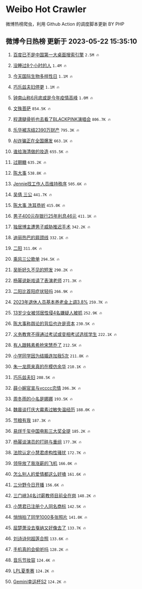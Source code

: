 # Weibo Hot Crawler 



微博热榜爬虫，利用 Github Action 的调度脚本更新 BY PHP 


## 微博今日热榜 更新于 2023-05-22 15:35:10 
1. [百度已不是中国第一大桌面搜索引擎](https://s.weibo.com/weibo?q=%23%E7%99%BE%E5%BA%A6%E5%B7%B2%E4%B8%8D%E6%98%AF%E4%B8%AD%E5%9B%BD%E7%AC%AC%E4%B8%80%E5%A4%A7%E6%A1%8C%E9%9D%A2%E6%90%9C%E7%B4%A2%E5%BC%95%E6%93%8E%23&t=31&band_rank=1&Refer=top) `2.5M 🔥` 

1. [没睡过8个小时的人](https://s.weibo.com/weibo?q=%E6%B2%A1%E7%9D%A1%E8%BF%878%E4%B8%AA%E5%B0%8F%E6%97%B6%E7%9A%84%E4%BA%BA&t=31&band_rank=2&Refer=top) `1.4M 🔥` 

1. [今天国际生物多样性日](https://s.weibo.com/weibo?q=%23%E4%BB%8A%E5%A4%A9%E5%9B%BD%E9%99%85%E7%94%9F%E7%89%A9%E5%A4%9A%E6%A0%B7%E6%80%A7%E6%97%A5%23&t=31&band_rank=3&Refer=top) `1.1M 🔥` 

1. [巧乐兹夫妇停更](https://s.weibo.com/weibo?q=%23%E5%B7%A7%E4%B9%90%E5%85%B9%E5%A4%AB%E5%A6%87%E5%81%9C%E6%9B%B4%23&t=31&band_rank=4&Refer=top) `1.1M 🔥` 

1. [钟南山称6月底或是今年疫情高峰](https://s.weibo.com/weibo?q=%23%E9%92%9F%E5%8D%97%E5%B1%B1%E7%A7%B06%E6%9C%88%E5%BA%95%E6%88%96%E6%98%AF%E4%BB%8A%E5%B9%B4%E7%96%AB%E6%83%85%E9%AB%98%E5%B3%B0%23&t=31&band_rank=5&Refer=top) `1.0M 🔥` 

1. [文殊菩萨](https://s.weibo.com/weibo?q=%E6%96%87%E6%AE%8A%E8%8F%A9%E8%90%A8&t=31&band_rank=6&Refer=top) `854.5K 🔥` 

1. [程潇腿骨折也去看了BLACKPINK演唱会](https://s.weibo.com/weibo?q=%23%E7%A8%8B%E6%BD%87%E8%85%BF%E9%AA%A8%E6%8A%98%E4%B9%9F%E5%8E%BB%E7%9C%8B%E4%BA%86BLACKPINK%E6%BC%94%E5%94%B1%E4%BC%9A%23&t=31&band_rank=7&Refer=top) `806.7K 🔥` 

1. [乐华被冻结2390万财产](https://s.weibo.com/weibo?q=%23%E4%B9%90%E5%8D%8E%E8%A2%AB%E5%86%BB%E7%BB%932390%E4%B8%87%E8%B4%A2%E4%BA%A7%23&t=31&band_rank=8&Refer=top) `795.3K 🔥` 

1. [AI诈骗正在全国爆发](https://s.weibo.com/weibo?q=%23AI%E8%AF%88%E9%AA%97%E6%AD%A3%E5%9C%A8%E5%85%A8%E5%9B%BD%E7%88%86%E5%8F%91%23&t=31&band_rank=9&Refer=top) `663.1K 🔥` 

1. [谁给海清做的妆造](https://s.weibo.com/weibo?q=%23%E8%B0%81%E7%BB%99%E6%B5%B7%E6%B8%85%E5%81%9A%E7%9A%84%E5%A6%86%E9%80%A0%23&t=31&band_rank=10&Refer=top) `655.5K 🔥` 

1. [过期糖](https://s.weibo.com/weibo?q=%E8%BF%87%E6%9C%9F%E7%B3%96&t=31&band_rank=11&Refer=top) `635.2K 🔥` 

1. [陈大事](https://s.weibo.com/weibo?q=%E9%99%88%E5%A4%A7%E4%BA%8B&t=31&band_rank=12&Refer=top) `538.8K 🔥` 

1. [Jennie找工作人员维持秩序](https://s.weibo.com/weibo?q=%23Jennie%E6%89%BE%E5%B7%A5%E4%BD%9C%E4%BA%BA%E5%91%98%E7%BB%B4%E6%8C%81%E7%A7%A9%E5%BA%8F%23&t=31&band_rank=13&Refer=top) `505.6K 🔥` 

1. [吴倩 三公](https://s.weibo.com/weibo?q=%E5%90%B4%E5%80%A9%20%E4%B8%89%E5%85%AC&t=31&band_rank=14&Refer=top) `441.7K 🔥` 

1. [陈大事 洗耳恭听](https://s.weibo.com/weibo?q=%E9%99%88%E5%A4%A7%E4%BA%8B%20%E6%B4%97%E8%80%B3%E6%81%AD%E5%90%AC&t=31&band_rank=15&Refer=top) `415.0K 🔥` 

1. [男子400元存银行25年利息46元](https://s.weibo.com/weibo?q=%23%E7%94%B7%E5%AD%90400%E5%85%83%E5%AD%98%E9%93%B6%E8%A1%8C25%E5%B9%B4%E5%88%A9%E6%81%AF46%E5%85%83%23&t=31&band_rank=16&Refer=top) `411.1K 🔥` 

1. [独居博主遭男子威胁推迟手术](https://s.weibo.com/weibo?q=%E7%8B%AC%E5%B1%85%E5%8D%9A%E4%B8%BB%E9%81%AD%E7%94%B7%E5%AD%90%E5%A8%81%E8%83%81%E6%8E%A8%E8%BF%9F%E6%89%8B%E6%9C%AF&t=31&band_rank=17&Refer=top) `342.2K 🔥` 

1. [迪丽热巴的肩颈线](https://s.weibo.com/weibo?q=%23%E8%BF%AA%E4%B8%BD%E7%83%AD%E5%B7%B4%E7%9A%84%E8%82%A9%E9%A2%88%E7%BA%BF%23&t=31&band_rank=18&Refer=top) `332.1K 🔥` 

1. [二阳](https://s.weibo.com/weibo?q=%E4%BA%8C%E9%98%B3&t=31&band_rank=19&Refer=top) `311.0K 🔥` 

1. [乘风三公歌单](https://s.weibo.com/weibo?q=%23%E4%B9%98%E9%A3%8E%E4%B8%89%E5%85%AC%E6%AD%8C%E5%8D%95%23&t=31&band_rank=20&Refer=top) `294.5K 🔥` 

1. [吴昕好久不见的短发](https://s.weibo.com/weibo?q=%23%E5%90%B4%E6%98%95%E5%A5%BD%E4%B9%85%E4%B8%8D%E8%A7%81%E7%9A%84%E7%9F%AD%E5%8F%91%23&t=31&band_rank=21&Refer=top) `290.2K 🔥` 

1. [杨幂说新戏请了表演老师](https://s.weibo.com/weibo?q=%23%E6%9D%A8%E5%B9%82%E8%AF%B4%E6%96%B0%E6%88%8F%E8%AF%B7%E4%BA%86%E8%A1%A8%E6%BC%94%E8%80%81%E5%B8%88%23&t=31&band_rank=22&Refer=top) `271.3K 🔥` 

1. [二阳比首阳症状轻吗](https://s.weibo.com/weibo?q=%23%E4%BA%8C%E9%98%B3%E6%AF%94%E9%A6%96%E9%98%B3%E7%97%87%E7%8A%B6%E8%BD%BB%E5%90%97%23&t=31&band_rank=23&Refer=top) `266.9K 🔥` 

1. [2023年退休人员基本养老金上调3.8%](https://s.weibo.com/weibo?q=%232023%E5%B9%B4%E9%80%80%E4%BC%91%E4%BA%BA%E5%91%98%E5%9F%BA%E6%9C%AC%E5%85%BB%E8%80%81%E9%87%91%E4%B8%8A%E8%B0%833.8%25%23&t=31&band_rank=24&Refer=top) `259.7K 🔥` 

1. [13岁少女被邻居性侵4名嫌疑人被抓](https://s.weibo.com/weibo?q=%2313%E5%B2%81%E5%B0%91%E5%A5%B3%E8%A2%AB%E9%82%BB%E5%B1%85%E6%80%A7%E4%BE%B54%E5%90%8D%E5%AB%8C%E7%96%91%E4%BA%BA%E8%A2%AB%E6%8A%93%23&t=31&band_rank=25&Refer=top) `252.9K 🔥` 

1. [陈大事称舆论的背后也许是资本](https://s.weibo.com/weibo?q=%23%E9%99%88%E5%A4%A7%E4%BA%8B%E7%A7%B0%E8%88%86%E8%AE%BA%E7%9A%84%E8%83%8C%E5%90%8E%E4%B9%9F%E8%AE%B8%E6%98%AF%E8%B5%84%E6%9C%AC%23&t=31&band_rank=26&Refer=top) `230.5K 🔥` 

1. [义务教育不得通过考试或变相考试选拔学生](https://s.weibo.com/weibo?q=%23%E4%B9%89%E5%8A%A1%E6%95%99%E8%82%B2%E4%B8%8D%E5%BE%97%E9%80%9A%E8%BF%87%E8%80%83%E8%AF%95%E6%88%96%E5%8F%98%E7%9B%B8%E8%80%83%E8%AF%95%E9%80%89%E6%8B%94%E5%AD%A6%E7%94%9F%23&t=31&band_rank=27&Refer=top) `222.1K 🔥` 

1. [有人跟韩素希抢宋慧乔了](https://s.weibo.com/weibo?q=%23%E6%9C%89%E4%BA%BA%E8%B7%9F%E9%9F%A9%E7%B4%A0%E5%B8%8C%E6%8A%A2%E5%AE%8B%E6%85%A7%E4%B9%94%E4%BA%86%23&t=31&band_rank=28&Refer=top) `212.5K 🔥` 

1. [小学同学因为结婚连加我5次](https://s.weibo.com/weibo?q=%23%E5%B0%8F%E5%AD%A6%E5%90%8C%E5%AD%A6%E5%9B%A0%E4%B8%BA%E7%BB%93%E5%A9%9A%E8%BF%9E%E5%8A%A0%E6%88%915%E6%AC%A1%23&t=31&band_rank=29&Refer=top) `211.8K 🔥` 

1. [朱一龙原来真的在模仿余华](https://s.weibo.com/weibo?q=%23%E6%9C%B1%E4%B8%80%E9%BE%99%E5%8E%9F%E6%9D%A5%E7%9C%9F%E7%9A%84%E5%9C%A8%E6%A8%A1%E4%BB%BF%E4%BD%99%E5%8D%8E%23&t=31&band_rank=30&Refer=top) `210.1K 🔥` 

1. [巧乐兹夫妇](https://s.weibo.com/weibo?q=%23%E5%B7%A7%E4%B9%90%E5%85%B9%E5%A4%AB%E5%A6%87%23&t=31&band_rank=31&Refer=top) `208.5K 🔥` 

1. [薛小婉官宣与vcccc恋情](https://s.weibo.com/weibo?q=%23%E8%96%9B%E5%B0%8F%E5%A9%89%E5%AE%98%E5%AE%A3%E4%B8%8Evcccc%E6%81%8B%E6%83%85%23&t=31&band_rank=32&Refer=top) `206.3K 🔥` 

1. [周冬雨的小名是娜娜](https://s.weibo.com/weibo?q=%23%E5%91%A8%E5%86%AC%E9%9B%A8%E7%9A%84%E5%B0%8F%E5%90%8D%E6%98%AF%E5%A8%9C%E5%A8%9C%23&t=31&band_rank=33&Refer=top) `193.5K 🔥` 

1. [魏晨谈打庆大霉素过敏失温经历](https://s.weibo.com/weibo?q=%23%E9%AD%8F%E6%99%A8%E8%B0%88%E6%89%93%E5%BA%86%E5%A4%A7%E9%9C%89%E7%B4%A0%E8%BF%87%E6%95%8F%E5%A4%B1%E6%B8%A9%E7%BB%8F%E5%8E%86%23&t=31&band_rank=34&Refer=top) `188.0K 🔥` 

1. [节粮有我](https://s.weibo.com/weibo?q=%23%E8%8A%82%E7%B2%AE%E6%9C%89%E6%88%91%23&t=31&band_rank=35&Refer=top) `187.3K 🔥` 

1. [易烊千玺中国电影三大奖全提](https://s.weibo.com/weibo?q=%23%E6%98%93%E7%83%8A%E5%8D%83%E7%8E%BA%E4%B8%AD%E5%9B%BD%E7%94%B5%E5%BD%B1%E4%B8%89%E5%A4%A7%E5%A5%96%E5%85%A8%E6%8F%90%23&t=31&band_rank=36&Refer=top) `185.2K 🔥` 

1. [杨幂谈演员的打碎与重组](https://s.weibo.com/weibo?q=%23%E6%9D%A8%E5%B9%82%E8%B0%88%E6%BC%94%E5%91%98%E7%9A%84%E6%89%93%E7%A2%8E%E4%B8%8E%E9%87%8D%E7%BB%84%23&t=31&band_rank=37&Refer=top) `177.3K 🔥` 

1. [法院认定小慧君虚构性骚扰](https://s.weibo.com/weibo?q=%23%E6%B3%95%E9%99%A2%E8%AE%A4%E5%AE%9A%E5%B0%8F%E6%85%A7%E5%90%9B%E8%99%9A%E6%9E%84%E6%80%A7%E9%AA%9A%E6%89%B0%23&t=31&band_rank=38&Refer=top) `172.7K 🔥` 

1. [领导放了我涨薪的飞机](https://s.weibo.com/weibo?q=%23%E9%A2%86%E5%AF%BC%E6%94%BE%E4%BA%86%E6%88%91%E6%B6%A8%E8%96%AA%E7%9A%84%E9%A3%9E%E6%9C%BA%23&t=31&band_rank=39&Refer=top) `166.0K 🔥` 

1. [怎么别人的爱情都这么好嗑](https://s.weibo.com/weibo?q=%23%E6%80%8E%E4%B9%88%E5%88%AB%E4%BA%BA%E7%9A%84%E7%88%B1%E6%83%85%E9%83%BD%E8%BF%99%E4%B9%88%E5%A5%BD%E5%97%91%23&t=31&band_rank=40&Refer=top) `161.6K 🔥` 

1. [三分野今日开播](https://s.weibo.com/weibo?q=%23%E4%B8%89%E5%88%86%E9%87%8E%E4%BB%8A%E6%97%A5%E5%BC%80%E6%92%AD%23&t=31&band_rank=41&Refer=top) `156.6K 🔥` 

1. [三门峡34名讨薪教师目前全在岗](https://s.weibo.com/weibo?q=%23%E4%B8%89%E9%97%A8%E5%B3%A134%E5%90%8D%E8%AE%A8%E8%96%AA%E6%95%99%E5%B8%88%E7%9B%AE%E5%89%8D%E5%85%A8%E5%9C%A8%E5%B2%97%23&t=31&band_rank=42&Refer=top) `148.2K 🔥` 

1. [小慧君已注册个人同名商标](https://s.weibo.com/weibo?q=%23%E5%B0%8F%E6%85%A7%E5%90%9B%E5%B7%B2%E6%B3%A8%E5%86%8C%E4%B8%AA%E4%BA%BA%E5%90%8C%E5%90%8D%E5%95%86%E6%A0%87%23&t=31&band_rank=43&Refer=top) `142.5K 🔥` 

1. [悄悄拍了同学1000多张照片](https://s.weibo.com/weibo?q=%23%E6%82%84%E6%82%84%E6%8B%8D%E4%BA%86%E5%90%8C%E5%AD%A61000%E5%A4%9A%E5%BC%A0%E7%85%A7%E7%89%87%23&t=31&band_rank=44&Refer=top) `141.0K 🔥` 

1. [屈楚萧没去戛纳又好像去了](https://s.weibo.com/weibo?q=%23%E5%B1%88%E6%A5%9A%E8%90%A7%E6%B2%A1%E5%8E%BB%E6%88%9B%E7%BA%B3%E5%8F%88%E5%A5%BD%E5%83%8F%E5%8E%BB%E4%BA%86%23&t=31&band_rank=45&Refer=top) `133.7K 🔥` 

1. [刘诗诗何超莲合照](https://s.weibo.com/weibo?q=%23%E5%88%98%E8%AF%97%E8%AF%97%E4%BD%95%E8%B6%85%E8%8E%B2%E5%90%88%E7%85%A7%23&t=31&band_rank=46&Refer=top) `133.6K 🔥` 

1. [手机真的会偷听吗](https://s.weibo.com/weibo?q=%23%E6%89%8B%E6%9C%BA%E7%9C%9F%E7%9A%84%E4%BC%9A%E5%81%B7%E5%90%AC%E5%90%97%23&t=31&band_rank=47&Refer=top) `128.2K 🔥` 

1. [音乐节妆容](https://s.weibo.com/weibo?q=%E9%9F%B3%E4%B9%90%E8%8A%82%E5%A6%86%E5%AE%B9&t=31&band_rank=48&Refer=top) `124.4K 🔥` 

1. [LPL夏季赛](https://s.weibo.com/weibo?q=LPL%E5%A4%8F%E5%AD%A3%E8%B5%9B&t=31&band_rank=49&Refer=top) `124.2K 🔥` 

1. [Gemini幸运杯S2](https://s.weibo.com/weibo?q=%23Gemini%E5%B9%B8%E8%BF%90%E6%9D%AFS2%23&t=31&band_rank=50&Refer=top) `124.2K 🔥` 

